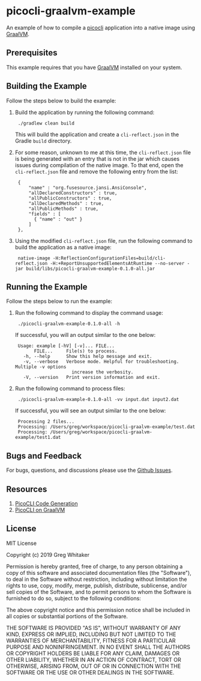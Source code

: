 # picocli-graalvm-example
An example of how to compile a [picocli](https://picocli.info/) application into a native image using [GraalVM](https://www.graalvm.org).

## Prerequisites
This example requires that you have [GraalVM](https://www.graalvm.org/downloads/) installed on your system.

## Building the Example
Follow the steps below to build the example:

1. Build the application by running the following command:

        ./gradlew clean build
        
    This will build the application and create a `cli-reflect.json` in the Gradle `build` directory.
    
2. For some reason, unknown to me at this time, the `cli-reflect.json` file is being generated with an entry that is not
in the jar which causes issues during compilation of the native image. To that end, open the `cli-reflect.json` file and remove 
the following entry from the list:

        {
            "name" : "org.fusesource.jansi.AnsiConsole",
            "allDeclaredConstructors" : true,
            "allPublicConstructors" : true,
            "allDeclaredMethods" : true,
            "allPublicMethods" : true,
            "fields" : [
              { "name" : "out" }
            ]
        },
    
2. Using the modified `cli-reflect.json` file, run the following command to build the application as a native image:

        native-image -H:ReflectionConfigurationFiles=build/cli-reflect.json -H:+ReportUnsupportedElementsAtRuntime --no-server -jar build/libs/picocli-graalvm-example-0.1.0-all.jar

## Running the Example
Follow the steps below to run the example:

1. Run the following command to display the command usage:

        ./picocli-graalvm-example-0.1.0-all -h
        
    If successful, you will an output similar to the one below:
    
        Usage: example [-hV] [-v]... FILE...
              FILE...     File(s) to process.
          -h, --help      Show this help message and exit.
          -v, --verbose   Verbose mode. Helpful for troubleshooting. Multiple -v options
                            increase the verbosity.
          -V, --version   Print version information and exit.

2. Run the following command to process files:

        ./picocli-graalvm-example-0.1.0-all -vv input.dat input2.dat
        
    If successful, you will see an output similar to the one below:

        Processing 2 files...
        Processing: /Users/greg/workspace/picocli-graalvm-example/test.dat
        Processing: /Users/greg/workspace/picocli-graalvm-example/test1.dat

## Bugs and Feedback
For bugs, questions, and discussions please use the [Github Issues](https://github.com/gregwhitaker/picocli-graalvm-example/issues).

## Resources

1. [PicoCLI Code Generation](https://github.com/remkop/picocli/tree/master/picocli-codegen)
2. [PicoCLI on GraalVM](https://picocli.info/picocli-on-graalvm.html)

## License
MIT License

Copyright (c) 2019 Greg Whitaker

Permission is hereby granted, free of charge, to any person obtaining a copy
of this software and associated documentation files (the "Software"), to deal
in the Software without restriction, including without limitation the rights
to use, copy, modify, merge, publish, distribute, sublicense, and/or sell
copies of the Software, and to permit persons to whom the Software is
furnished to do so, subject to the following conditions:

The above copyright notice and this permission notice shall be included in all
copies or substantial portions of the Software.

THE SOFTWARE IS PROVIDED "AS IS", WITHOUT WARRANTY OF ANY KIND, EXPRESS OR
IMPLIED, INCLUDING BUT NOT LIMITED TO THE WARRANTIES OF MERCHANTABILITY,
FITNESS FOR A PARTICULAR PURPOSE AND NONINFRINGEMENT. IN NO EVENT SHALL THE
AUTHORS OR COPYRIGHT HOLDERS BE LIABLE FOR ANY CLAIM, DAMAGES OR OTHER
LIABILITY, WHETHER IN AN ACTION OF CONTRACT, TORT OR OTHERWISE, ARISING FROM,
OUT OF OR IN CONNECTION WITH THE SOFTWARE OR THE USE OR OTHER DEALINGS IN THE
SOFTWARE.